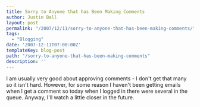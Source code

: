 ```yaml
---
title: Sorry to Anyone that has Been Making Comments
author: Justin Ball
layout: post
permalink: "/2007/12/11/sorry-to-anyone-that-has-been-making-comments/"
tags:
  - "Blogging"
date: '2007-12-11T07:00:00Z'
templateKey: blog-post
path: "/sorry-to-anyone-that-has-been-making-comments"
description: ''
---
```


I am usually very good about approving comments - I don't get that many so it isn't hard. However, for some reason I haven't been getting emails when I get a comment so today when I logged in there were several in the queue. Anyway, I'll watch a little closer in the future.
